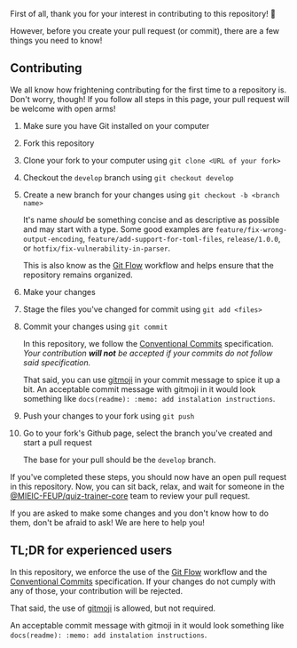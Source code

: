 First of all, thank you for your interest in contributing to this repository! :rocket:

However, before you create your pull request (or commit), there are a few things you need to know!

## Contributing
We all know how frightening contributing for the first time to a repository is. Don't worry, though!
If you follow all steps in this page, your pull request will be welcome with open arms!

1. Make sure you have Git installed on your computer
2. Fork this repository
3. Clone your fork to your computer using `git clone <URL of your fork>`
4. Checkout the `develop` branch using `git checkout develop`
5. Create a new branch for your changes using `git checkout -b <branch name>`
   
   It's name *should* be something concise and as descriptive as possible and may start with a type. 
   Some good examples are `feature/fix-wrong-output-encoding`, `feature/add-support-for-toml-files`, `release/1.0.0`, or `hotfix/fix-vulnerability-in-parser`. 
   
   This is also know as the [Git Flow](https://www.atlassian.com/git/tutorials/comparing-workflows/gitflow-workflow) workflow
   and helps ensure that the repository remains organized.
   
6. Make your changes
7. Stage the files you've changed for commit using `git add <files>`
8. Commit your changes using `git commit`

   In this repository, we follow the [Conventional Commits](https://www.conventionalcommits.org/en/v1.0.0/) specification.
   *Your contribution **will not** be accepted if your commits do not follow said specification.*
   
   That said, you can use [gitmoji](https://gitmoji.dev/) in your commit message to spice it up a bit.
   An acceptable commit message with gitmoji in it would look something like `docs(readme): :memo: add instalation instructions`.
   
9. Push your changes to your fork using `git push`
10. Go to your fork's Github page, select the branch you've created and start a pull request

    The base for your pull should be the `develop` branch.

If you've completed these steps, you should now have an open pull request in this repository.
Now, you can sit back, relax, and wait for someone in the [@MIEIC-FEUP/quiz-trainer-core](https://github.com/orgs/MIEIC-FEUP/teams/quiz-trainer-core) team to review your pull request.

If you are asked to make some changes and you don't know how to do them, don't be afraid to ask! We are here to help you!

## TL;DR for experienced users
In this repository, we enforce the use of the [Git Flow](https://www.atlassian.com/git/tutorials/comparing-workflows/gitflow-workflow) workflow and the [Conventional Commits](https://www.conventionalcommits.org/en/v1.0.0/) specification.
If your changes do not cumply with any of those, your contribution will be rejected.

That said, the use of [gitmoji](https://gitmoji.dev/) is allowed, but not required.

An acceptable commit message with gitmoji in it would look something like `docs(readme): :memo: add instalation instructions`.
